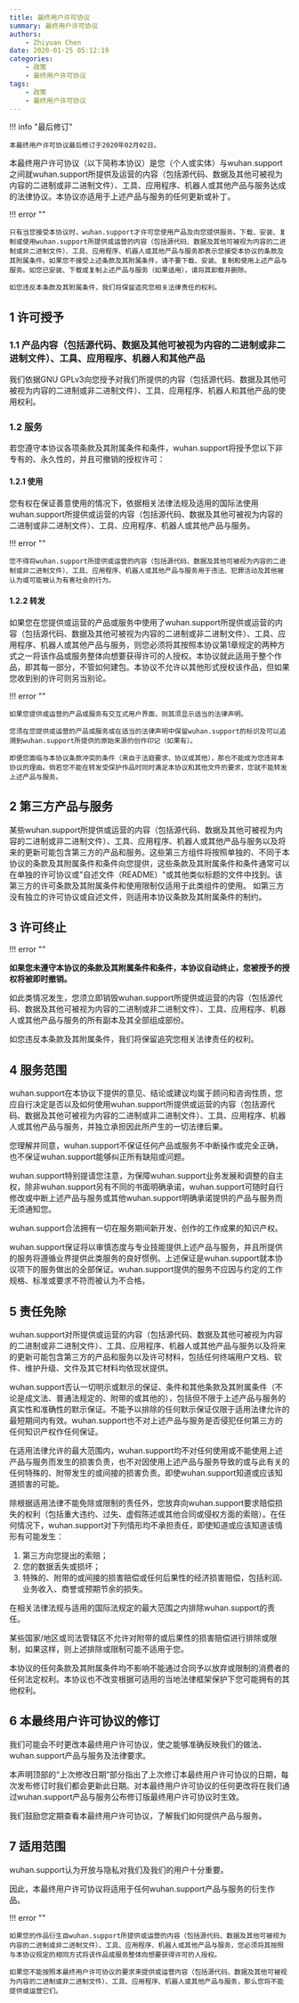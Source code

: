 ```yaml
---
title: 最终用户许可协议
summary: 最终用户许可协议
authors: 
    - Zhiyuan Chen
date: 2020-01-25 05:12:19
categories: 
    - 政策
    - 最终用户许可协议
tags: 
    - 政策
    - 最终用户许可协议
---
```


!!! info "最后修订"

    本最终用户许可协议最后修订于2020年02月02日。

本最终用户许可协议（以下简称本协议）是您（个人或实体）与wuhan.support之间就wuhan.support所提供及运营的内容（包括源代码、数据及其他可被视为内容的二进制或非二进制文件）、工具、应用程序、机器人或其他产品与服务达成的法律协议。本协议亦适用于上述产品与服务的任何更新或补丁。

!!! error ""

    只有当您接受本协议时，wuhan.support才许可您使用产品及向您提供服务。下载、安装、复制或使用wuhan.support所提供或运营的内容（包括源代码、数据及其他可被视为内容的二进制或非二进制文件）、工具、应用程序、机器人或其他产品与服务即表示您接受本协议的条款及其附属条件。如果您不接受上述条款及其附属条件，请不要下载、安装、复制和使用上述产品与服务。如您已安装、下载或复制上述产品与服务（如果适用），请将其卸载并删除。

    如您违反本条款及其附属条件，我们将保留追究您相关法律责任的权利。

## 1 许可授予

### 1.1 产品内容（包括源代码、数据及其他可被视为内容的二进制或非二进制文件）、工具、应用程序、机器人和其他产品

我们依据GNU GPLv3向您授予对我们所提供的内容（包括源代码、数据及其他可被视为内容的二进制或非二进制文件）、工具、应用程序、机器人和其他产品的使用权利。

### 1.2 服务

若您遵守本协议各项条款及其附属条件和条件，wuhan.support将授予您以下非专有的、永久性的，并且可撤销的授权许可：

#### 1.2.1 使用

您有权在保证善意使用的情况下，依据相关法律法规及适用的国际法使用wuhan.support所提供或运营的内容（包括源代码、数据及其他可被视为内容的二进制或非二进制文件）、工具、应用程序、机器人或其他产品与服务。

!!! error ""

    您不得将wuhan.support所提供或运营的内容（包括源代码、数据及其他可被视为内容的二进制或非二进制文件）、工具、应用程序、机器人或其他产品与服务用于违法、犯罪活动及其他被认为或可能被认为有害社会的行为。

#### 1.2.2 转发

如果您在您提供或运营的产品或服务中使用了wuhan.support所提供或运营的内容（包括源代码、数据及其他可被视为内容的二进制或非二进制文件）、工具、应用程序、机器人或其他产品与服务，则您必须将其按照本协议第1章规定的两种方式之一将该作品或服务整体向想要获得许可的人授权。本协议就此适用于整个作品，即其每一部分，不管如何建包。本协议不允许以其他形式授权该作品，但如果您收到别的许可则另当别论。

!!! error ""

    如果您提供或运营的产品或服务有交互式用户界面，则其须显示适当的法律声明。

    您须在您提供或运营的产品或服务或在适当的法律声明中保留wuhan.support的标识及可以追溯到wuhan.support所提供的原始来源的创作印记（如果有）。

    即便您面临与本协议条款冲突的条件（来自于法庭要求、协议或其他），那也不能成为您违背本协议的理由。倘若您不能在转发受保护作品时同时满足本协议和其他文件的要求，您就不能转发上述产品与服务。

## 2 第三方产品与服务

某些wuhan.support所提供或运营的内容（包括源代码、数据及其他可被视为内容的二进制或非二进制文件）、工具、应用程序、机器人或其他产品与服务以及将来的更新可能包含第三方的产品和服务。这些第三方组件将按照单独的、不同于本协议的条款及其附属条件和条件向您提供，这些条款及其附属条件和条件通常可以在单独的许可协议或"自述文件（README）"或其他类似标题的文件中找到。该第三方的许可条款及其附属条件和使用限制仅适用于此类组件的使用。 如第三方没有独立的许可协议或自述文件，则适用本协议条款及其附属条件的制约。

## 3 许可终止

!!! error ""

**如果您未遵守本协议的条款及其附属条件和条件，本协议自动终止，您被授予的授权将被即时撤销。**

如此类情况发生，您须立即销毁wuhan.support所提供或运营的内容（包括源代码、数据及其他可被视为内容的二进制或非二进制文件）、工具、应用程序、机器人或其他产品与服务的所有副本及其全部组成部份。

如您违反本条款及其附属条件，我们将保留追究您相关法律责任的权利。

## 4 服务范围

wuhan.support在本协议下提供的意见、结论或建议均属于顾问和咨询性质，您应自行决定是否以及如何使用wuhan.support所提供或运营的内容（包括源代码、数据及其他可被视为内容的二进制或非二进制文件）、工具、应用程序、机器人或其他产品与服务，并独立承担因此所产生的一切法律后果。

您理解并同意，wuhan.support不保证任何产品或服务不中断操作或完全正确，也不保证wuhan.support能够纠正所有缺陷或问题。

wuhan.support特别提请您注意，为保障wuhan.support业务发展和调整的自主权，除非wuhan.support另有不同的书面明确承诺，wuhan.support可随时自行修改或中断上述产品与服务或其他wuhan.support明确承诺提供的产品与服务而无须通知您。

wuhan.support合法拥有一切在服务期间新开发、创作的工作成果的知识产权。

wuhan.support保证将以审慎态度与专业技能提供上述产品与服务，并且所提供的服务将遵循业界提供此类服务的良好惯例。上述保证是wuhan.support就本协议项下的服务做出的全部保证。wuhan.support提供的服务不应因与约定的工作规格、标准或要求不符而被认为不合格。

## 5 责任免除

wuhan.support对所提供或运营的内容（包括源代码、数据及其他可被视为内容的二进制或非二进制文件）、工具、应用程序、机器人或其他产品与服务以及将来的更新可能包含第三方的产品和服务以及许可材料，包括任何终端用户文档、软件、维护升级、文件及其它材料均依现状提供。

wuhan.support否认一切明示或默示的保证、条件和其他条款及其附属条件（不论是成文法、普通法规定的、附带的或其他的），包括但不限于上述产品与服务的真实性和准确性的默示保证。不能予以排除的任何默示保证仅限于适用法律允许的最短期间内有效。wuhan.support也不对上述产品与服务是否侵犯任何第三方的任何知识产权作任何保证。

在适用法律允许的最大范围内，wuhan.support均不对任何使用或不能使用上述产品与服务而发生的损害负责，也不对因使用上述产品与服务导致的或与此有关的任何特殊的、附带发生的或间接的损害负责。即使wuhan.support知道或应该知道损害的可能。

除根据适用法律不能免除或限制的责任外，您放弃向wuhan.support要求赔偿损失的权利（包括重大违约、过失、虚假陈述或其他合同或侵权方面的索赔）。在任何情况下，wuhan.support对下列情形均不承担责任，即使知道或应该知道该情形有可能发生：

1. 第三方向您提出的索赔；
2. 您的数据丢失或损坏；
3. 特殊的、附带的或间接的损害赔偿或任何后果性的经济损害赔偿，包括利润、业务收入、商誉或预期节余的损失。

在相关法律法规与适用的国际法规定的最大范围之内排除wuhan.support的责任。

某些国家/地区或司法管辖区不允许对附带的或后果性的损害赔偿进行排除或限制，如果这样，则上述排除或限制可能不适用于您。

本协议的任何条款及其附属条件均不影响不能通过合同予以放弃或限制的消费者的任何法定权利。本协议也不改变根据可适用的当地法律框架保护下您可能拥有的其他权利。

## 6 本最终用户许可协议的修订

我们可能会不时更改本最终用户许可协议，使之能够准确反映我们的做法、wuhan.support产品与服务及法律要求。

本声明顶部的“上次修改日期”部分指出了上次修订本最终用户许可协议的日期，每次发布修订时我们都会更新此日期。对本最终用户许可协议的任何更改将在我们通过wuhan.support产品与服务公布修订版最终用户许可协议时生效。

我们鼓励您定期查看本最终用户许可协议，了解我们如何提供产品与服务。

## 7 适用范围

wuhan.support认为开放与隐私对我们及我们的用户十分重要。

因此，本最终用户许可协议将适用于任何wuhan.support产品与服务的衍生作品。

!!! error ""

    如果您的作品衍生自wuhan.support所提供或运营的内容（包括源代码、数据及其他可被视为内容的二进制或非二进制文件）、工具、应用程序、机器人或其他产品与服务，您必须将其按照与本协议规定的相同方式将该作品或服务整体向想要获得许可的人授权。

    如果您不能按照本最终用户许可协议的要求来提供或运营内容（包括源代码、数据及其他可被视为内容的二进制或非二进制文件）、工具、应用程序、机器人或其他产品与服务，那么您将不能提供或运营它们。
